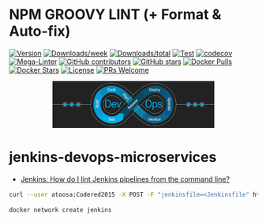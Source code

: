 <!-- markdownlint-disable MD013 MD033 MD034 -->
# NPM GROOVY LINT (+ Format & Auto-fix)

[![Version](https://img.shields.io/npm/v/npm-groovy-lint.svg)](https://npmjs.org/package/npm-groovy-lint)
[![Downloads/week](https://img.shields.io/npm/dw/npm-groovy-lint.svg)](https://npmjs.org/package/npm-groovy-lint)
[![Downloads/total](https://img.shields.io/npm/dt/npm-groovy-lint.svg)](https://npmjs.org/package/npm-groovy-lint)
[![Test](https://github.com/nvuillam/npm-groovy-lint/workflows/Test/badge.svg?branch=master)](https://github.com/nvuillam/npm-groovy-lint/actions?query=workflow%3ATest+branch%3Amaster)
[![codecov](https://codecov.io/gh/nvuillam/npm-groovy-lint/branch/master/graph/badge.svg)](https://codecov.io/gh/nvuillam/npm-groovy-lint)
[![Mega-Linter](https://github.com/nvuillam/npm-groovy-lint/actions/workflows/mega-linter.yml/badge.svg?branch=main)](https://github.com/nvuillam/npm-groovy-lint/actions/workflows/mega-linter.yml)
[![GitHub contributors](https://img.shields.io/github/contributors/nvuillam/npm-groovy-lint.svg)](https://gitHub.com/nvuillam/npm-groovy-lint/graphs/contributors/)
[![GitHub stars](https://img.shields.io/github/stars/nvuillam/npm-groovy-lint?label=Star&maxAge=2592000)](https://GitHub.com/nvuillam/npm-groovy-lint/stargazers/)
[![Docker Pulls](https://img.shields.io/docker/pulls/nvuillam/npm-groovy-lint)](https://hub.docker.com/r/nvuillam/npm-groovy-lint)
[![Docker Stars](https://img.shields.io/docker/stars/nvuillam/npm-groovy-lint)](https://hub.docker.com/r/nvuillam/npm-groovy-lint)
[![License](https://img.shields.io/npm/l/npm-groovy-lint.svg)](https://github.com/nvuillam/npm-groovy-lint/blob/master/package.json)
[![PRs Welcome](https://img.shields.io/badge/PRs-welcome-brightgreen.svg?style=flat-square)](http://makeapullrequest.com)

<p align="center">
  <img src="./devops.png" width="65%" alt="Another DevOps Image"/>
</p>

# jenkins-devops-microservices

- [Jenkins: How do I lint Jenkins pipelines from the command line?](https://stackoverflow.com/questions/44703012/jenkins-how-do-i-lint-jenkins-pipelines-from-the-command-line)

```bash
curl --user atoosa:Codered2015 -X POST -F "jenkinsfile=<Jenkinsfile" http://localhost:8081/pipeline-model-converter/validate
```

```bash
docker network create jenkins
```
